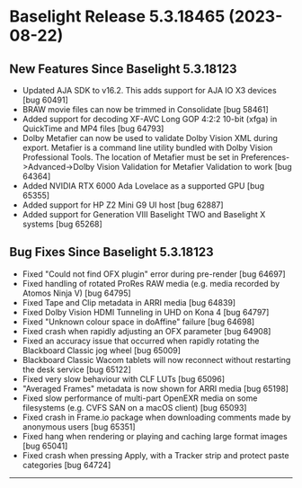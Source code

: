 # Baselight Release 5.3.18465 (2023-08-22)



## New Features Since Baselight 5.3.18123

* Updated AJA SDK to v16.2. This adds support for AJA IO X3 devices \[bug 60491]
* BRAW movie files can now be trimmed in Consolidate \[bug 58461]
* Added support for decoding XF-AVC Long GOP 4:2:2 10-bit (xfga) in QuickTime and MP4 files \[bug 64793]
* Dolby Metafier can now be used to validate Dolby Vision XML during export. Metafier is a command line utility bundled with Dolby Vision Professional Tools. The location of Metafier must be set in Preferences->Advanced->Dolby Vision Validation for Metafier Validation to work \[bug 64364]
* Added NVIDIA RTX 6000 Ada Lovelace as a supported GPU \[bug 65355]
* Added support for HP Z2 Mini G9 UI host \[bug 62887]
* Added support for Generation VIII Baselight TWO and Baselight X systems \[bug 65268]

## Bug Fixes Since Baselight 5.3.18123

* Fixed "Could not find OFX plugin" error during pre-render \[bug 64697]
* Fixed handling of rotated ProRes RAW media (e.g. media recorded by Atomos Ninja V) \[bug 64795]
* Fixed Tape and Clip metadata in ARRI media \[bug 64839]
* Fixed Dolby Vision HDMI Tunneling in UHD on Kona 4 \[bug 64797]
* Fixed "Unknown colour space in doAffine" failure \[bug 64698]
* Fixed crash when rapidly adjusting an OFX parameter \[bug 64908]
* Fixed an accuracy issue that occurred when rapidly rotating the Blackboard Classic jog wheel \[bug 65009]
* Blackboard Classic Wacom tablets will now reconnect without restarting the desk service \[bug 65122]
* Fixed very slow behaviour with CLF LUTs \[bug 65096]
* "Averaged Frames" metadata is now shown for ARRI media \[bug 65198]
* Fixed slow performance of multi-part OpenEXR media on some filesystems (e.g. CVFS SAN on a macOS client) \[bug 65093]
* Fixed crash in Frame.io package when downloading comments made by anonymous users \[bug 65351]
* Fixed hang when rendering or playing and caching large format images \[bug 65041]
* Fixed crash when pressing Apply, with a Tracker strip and protect paste categories \[bug 64724]

***
